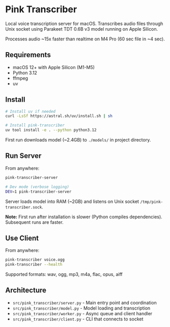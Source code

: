 # Pink Transcriber

Local voice transcription server for macOS. Transcribes audio files through Unix socket using Parakeet TDT 0.6B v3 model running on Apple Silicon.

Processes audio ~15x faster than realtime on M4 Pro (60 sec file in ~4 sec).

## Requirements

- macOS 12+ with Apple Silicon (M1-M5)
- Python 3.12
- ffmpeg
- uv

## Install

```bash
# Install uv if needed
curl -LsSf https://astral.sh/uv/install.sh | sh

# Install pink-transcriber
uv tool install -e . --python python3.12
```

First run downloads model (~2.4GB) to `./models/` in project directory.

## Run Server

From anywhere:

```bash
pink-transcriber-server

# Dev mode (verbose logging)
DEV=1 pink-transcriber-server
```

Server loads model into RAM (~2GB) and listens on Unix socket `/tmp/pink-transcriber.sock`.

**Note:** First run after installation is slower (Python compiles dependencies). Subsequent runs are faster.

## Use Client

From anywhere:

```bash
pink-transcriber voice.ogg
pink-transcriber --health
```

Supported formats: wav, ogg, mp3, m4a, flac, opus, aiff

## Architecture

- `src/pink_transcriber/server.py` - Main entry point and coordination
- `src/pink_transcriber/model.py` - Model loading and transcription
- `src/pink_transcriber/worker.py` - Async queue and client handler
- `src/pink_transcriber/client.py` - CLI that connects to socket
